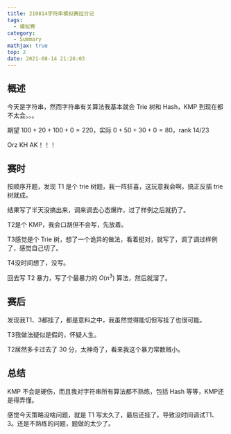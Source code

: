 ```yaml
---
title: 210814字符串模拟赛挂分记
tags:
  - 模拟赛
category:
  - Summary
mathjax: true
top: 2
date: 2021-08-14 21:26:03
---
```

## 概述

今天是字符串，然而字符串有关算法我基本就会 Trie 树和 Hash，KMP 到现在都不太会。。。

期望 $100+20+100+0=220$，实际 $0+50+30+0=80$，rank 14/23

Orz KH AK！！！

<!--more-->

## 赛时

按顺序开题，发现 T1 是个 trie 树题，我一阵狂喜，这玩意我会啊，搞正反插 trie 树就成。

结果写了半天没搞出来，调来调去心态爆炸，过了样例之后就扔了。

T2是个 KMP，我会口胡但不会写，先放着。

T3感觉是个 Trie 树，想了一个诡异的做法，看着挺对，就写了，调了调过样例了，感觉自己切了。

T4没时间想了，没写。

回去写 T2 暴力，写了个最暴力的 $O(n^3)$ 算法，然后就溜了。

## 赛后

发现我T1、3都挂了，都是意料之中，我虽然觉得能切但写挂了也很可能。

T3我做法疑似是假的，怀疑人生。

T2居然多卡过去了 $30$ 分，太神奇了，看来我这个暴力常数贼小。

## 总结

KMP 不会是硬伤，而且我对字符串所有算法都不熟练，包括 Hash 等等，KMP还是得弄懂。

感觉今天策略没啥问题，就是 T1 写太久了，最后还挂了。导致没时间调试T1、3。还是不熟练的问题，题做的太少了。
